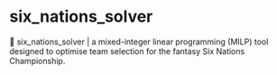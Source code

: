 # six_nations_solver
🏉 six_nations_solver | a mixed-integer linear programming (MILP) tool designed to optimise team selection for the fantasy Six Nations Championship.
